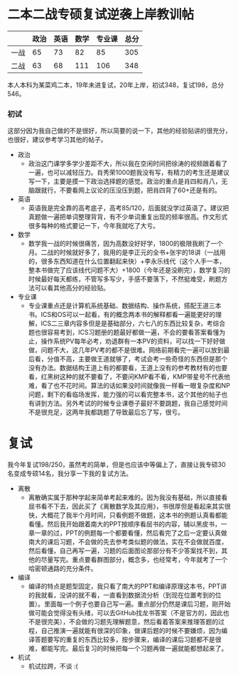 二本二战专硕复试逆袭上岸教训帖
===================
  
| | 政治 | 英语 | 数学 | 专业课 | 总分 |
|---|---|---|---|---|---|
| 一战 |65|73|82|85| 305 |
| 二战 |63|68|111|106|348|
  
本人本科为某菜鸡二本，19年未进复试，20年上岸，初试348，复试198，总分546。
  
### 初试
这部分因为我自己做的不是很好，所以简要的说一下，其他的经验贴讲的很充分，也很好，建议参考学习其他的帖子。
+ 政治
  + 政治这门课学多学少差距不大，所以我在空闲时间把徐涛的视频跟着看了一遍，也可以减轻压力。肖秀荣1000题我没有写，有精力的考生还是建议写一下，主要是摸一下政治选择题的感觉。政治的重点是肖四和肖八，无脑跟就行，不要看网上议论的压没压到题，把肖四背了60+还是有的。
+ 英语
  + 英语我是完全靠的高考底子，高考85/120，后面就没学过英语了。建议把真题做一遍把单词整理背背，有不少单词重复出现的频率很高。作文形式很多每种的格式要记一下，今年我就吃了大亏。
+ 数学
  + 数学我一战的时候很痛苦，因为高数没好好学，1800的极限我刷了一个月。二战的时候就好多了，我用的是李正元的全书+张宇的18讲（一战用的，很多东西知道在什么位置翻起来快）+李永乐线代（这个人手一本，整本书做完了应该线代问题不大）+1800（今年还是没刷完），数学复习的时候最好每天都练，不管写多写少，手感不要落下，不然挺难受，刷题方法可以看其他高分的经验贴。
+ 专业课
  + 专业课重点还是计算机系统基础、数据结构、操作系统，搭配王道三本书。ICS和OS可以一起看，有的概念两本书的解释都看一遍能更好的理解，ICS二三章内容多但是是基础部分，六七八的东西比较复杂，考综合题也很容易考到，ICS习题册的题最好都做一遍，不会的要看答案看懂为止，操作系统PV每年必考，劝退群有一本PV的资料，可以找一下好好做做，问题不大，这几年PV考的都不是很难。网络前期看完一遍可以放到最后看，分值不高，主要做王道就够了，考试会考一些奇怪的东西但是那个没有办法。数据结构王道上有的都要看，王道上没有的参考教材有的也要看，红黑树这种的就不要看了，不要问KMP看不看，KMP带星号不代表他难，看了也不花时间。算法的话如果没时间就像我一样看一眼复杂度和NP问题，剩下的看临场发挥，能力强的可以看完整本书，这个其他的帖子也有讲到方法。另外考试的时候专业课卷子最好不要跳题，我自己感觉时间不是很充足，这两年我都跳题了导致最后忘了写，很亏。
  
# 复试
我今年复试198/250，虽然考的简单，但是也应该中等偏上了，直接让我专硕30名变成专硕14名，我分享一下我的复试方法。
+ 离散
  + 离散确实属于那种学起来简单考起来难的。因为我没有基础，所以直接看屈书看不下去，因此买了《离散数学及其应用》，书很厚但是看起来其实很快，大概花了我半个月时间，只看例题不做题，这本书的例题认真看都能看懂。然后我开始跟着南大的PPT按顺序看屈书的内容，辅以黑皮书，一章一章的过，PPT的例题每一个都要看懂，然后看完了之后一定要认真做南大的课后习题，不会做的先去参考类似题的做法，实在不会做就百度，然后看懂，自己再写一遍，习题的后面图论那部分有不少答案找不到，其他的尽量写完。重点要看群图部分，概念多，也经常考，今年就考了一个哈密顿通路的充分条件。
+ 编译
  + 编译的特点是题型固定，我只看了南大的PPT和编译原理这本书，PPT讲的我就看，没讲的就不看，一直看到数据流分析（到现在位置考到的位置）。里面每一个例子也要自己写一遍。重点部分仍然是课后习题，刚开始做可能会觉得没有头绪，可以去GitHub找龙书答案（不是官方的，因此也不是很完美），不会做的习题先理解题意，然后看着答案来推理答题的过程，自己推演一遍就能有很深的印象，做课后题的时候不要嫌烦，因为编译答题要写的重复的东西比较多，按步骤来，编译的课后习题都不是很难，都能写完。最后复习的时候把每一个习题再做一遍就能都想起来了。
+ 机试
  + 机试拉跨，不谈 :(